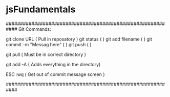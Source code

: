 # jsFundamentals

############################################################
Git Commands:

git clone URL ( Pull in reposatory )
git status    (  )
git add filename      (  ) 
git commit -m "Messag here"    (  )
git push      (  )

git pull      ( Must be in correct directory )


git add -A   ( Adds everything in the directory)

ESC :wq      ( Get out of commit message screen )

############################################################